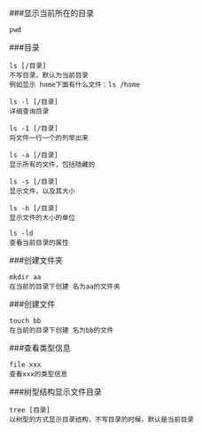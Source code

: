 ###显示当前所在的目录
```
pwd
```

###目录
```
ls [/目录]
不写目录，默认为当前目录
例如显示 home下面有什么文件：ls /home

ls -l [/目录]
详细查询目录

ls -1 [/目录]
将文件一行一个的列举出来

ls -a [/目录]
显示所有的文件，包括隐藏的

ls -s [/目录]
显示文件，以及其大小

ls -h [/目录]
显示文件的大小的单位

ls -ld
查看当前目录的属性
```

###创建文件夹
```
mkdir aa
在当前的目录下创建 名为aa的文件夹
```

###创建文件
```
touch bb
在当前的目录下创建 名为bb的文件
```

###查看类型信息
```
file xxx
查看xxx的类型信息
```

###树型结构显示文件目录
```
tree [目录]
以树型的方式显示目录结构，不写目录的时候，默认是当前目录
```